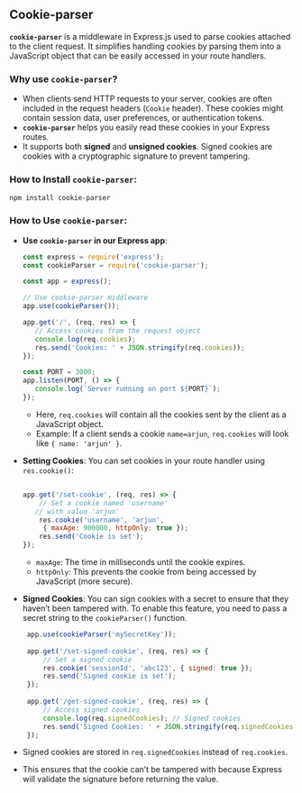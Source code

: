 





## Cookie-parser

**`cookie-parser`** is a middleware in Express.js used to parse cookies attached to the client request. It simplifies handling cookies by parsing them into a JavaScript object that can be easily accessed in your route handlers.

### Why use `cookie-parser`?

-   When clients send HTTP requests to your server, cookies are often included in the request headers (`Cookie` header). These cookies might contain session data, user preferences, or authentication tokens.
-   **`cookie-parser`** helps you easily read these cookies in your Express routes.
-   It supports both **signed** and **unsigned cookies**. Signed cookies are cookies with a cryptographic signature to prevent tampering.

### How to Install `cookie-parser`:




`npm install cookie-parser` 

### How to Use `cookie-parser`:

-  **Use `cookie-parser` in our Express app**:
    

     ````javascript
    const express = require('express');
    const cookieParser = require('cookie-parser');
    
    const app = express();
    
    // Use cookie-parser middleware
    app.use(cookieParser());
    
    app.get('/', (req, res) => {
        // Access cookies from the request object
        console.log(req.cookies);
        res.send('Cookies: ' + JSON.stringify(req.cookies));
    });
    
    const PORT = 3000;
    app.listen(PORT, () => {
        console.log(`Server running on port ${PORT}`);
    });
    ```` 
    
    -   Here, `req.cookies` will contain all the cookies sent by the client as a JavaScript object.
    -   Example: If a client sends a cookie `name=arjun`, `req.cookies` will look like `{ name: 'arjun' }`.
-  **Setting Cookies**: You can set cookies in your route handler using `res.cookie()`:
    
    ````javascript
    
    app.get('/set-cookie', (req, res) => {
        // Set a cookie named 'username' 
       // with value 'arjun'
        res.cookie('username', 'arjun',
         { maxAge: 900000, httpOnly: true });
        res.send('Cookie is set');
    });
    ````
    
    -   `maxAge`: The time in milliseconds until the cookie expires.
    -   `httpOnly`: This prevents the cookie from being accessed by JavaScript (more secure).
-  **Signed Cookies**: You can sign cookies with a secret to ensure that they haven’t been tampered with. To enable this feature, you need to pass a secret string to the `cookieParser()` function.
    
   ```` javascript
    app.use(cookieParser('mySecretKey'));
    
    app.get('/set-signed-cookie', (req, res) => {
        // Set a signed cookie
        res.cookie('sessionId', 'abc123', { signed: true });
        res.send('Signed cookie is set');
    });
    
    app.get('/get-signed-cookie', (req, res) => {
        // Access signed cookies
        console.log(req.signedCookies); // Signed cookies
        res.send('Signed Cookies: ' + JSON.stringify(req.signedCookies));
    });
    ````
   
  - Signed cookies are stored in `req.signedCookies` instead of `req.cookies`.
   -  This ensures that the cookie can’t be tampered with because Express will validate the signature before returning the value.
    

    
